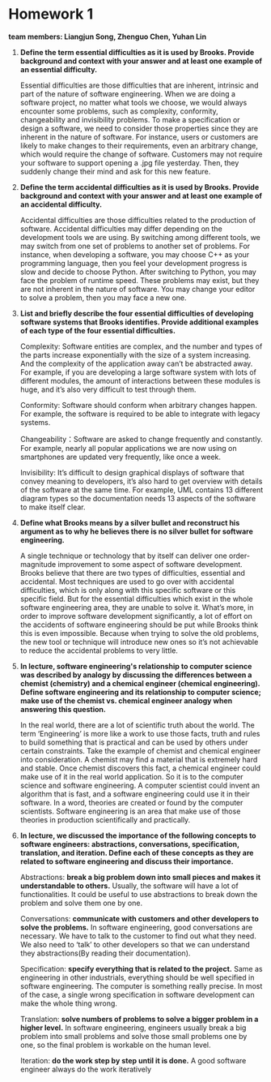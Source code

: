 # Homework 1

**team members: Liangjun Song, Zhenguo Chen, Yuhan Lin**

1. **Define the term essential difficulties as it is used by Brooks. 
Provide background and context with your answer and at least one 
example of an essential difficulty.**

    Essential difficulties are those difficulties that are inherent,
    intrinsic and part of the nature of software engineering. When 
    we are doing a software project, no matter what tools we choose,
    we would always encounter some problems, such as complexity, 
    conformity, changeability and invisibility problems. To make 
    a specification or design a software, we need to consider those
    properties since they are inherent in the nature of software.
    For instance, users or customers are likely to make changes
    to their requirements, even an arbitrary change, which would
    require the change of software. Customers may not require your
    software to support opening a .jpg file yesterday. Then, they 
    suddenly change their mind and ask for this new feature.
    
2. **Define the term accidental difficulties as it is used by Brooks.
 Provide background and context with your answer and at least one 
 example of an accidental difficulty.**

    Accidental difficulties are those difficulties related to the 
    production of software. Accidental difficulties may differ 
    depending on the development tools we are using. By switching 
    among different tools, we may switch from one set of problems 
    to another set of problems. For instance, when developing a 
    software, you may choose C++ as your programming language, then 
    you feel your development progress is slow and decide to choose 
    Python. After switching to Python, you may face the problem of 
    runtime speed. These problems may exist, but they are not inherent 
    in the nature of software. You may change your editor to solve
     a problem, then you may face a new one.

3. **List and briefly describe the four essential difficulties of developing
 software systems that Brooks identifies. Provide additional examples
 of each type of the four essential difficulties.**

    Complexity: Software entities are complex, and the number and 
    types of the parts increase exponentially with the size of a 
    system increasing. And the complexity of the application away 
    can’t be abstracted away. For example, if you are developing a
    large software system with lots of different modules, the amount 
    of interactions between these modules is huge, and it’s also
    very difficult to test through them.

    Conformity: Software should conform when arbitrary changes happen.
    For example, the software is required to be able to integrate 
    with legacy systems.		

    Changeability：Software are asked to change frequently and constantly.
    For example, nearly all popular applications we are now using on
    smartphones are updated very frequently, like once a week.

    Invisibility: It’s difficult to design graphical displays of 
    software that convey meaning to developers, it’s also hard to
    get overview with details of the software at the same time. 
    For example, UML contains 13 different diagram types so the 
    documentation needs 13 aspects of the software to make itself
    clear.

4. **Define what Brooks means by a silver bullet and reconstruct his 
argument as to why he believes there is no silver bullet for software
 engineering.**
    
    A single technique or technology that by itself can deliver one 
    order-magnitude improvement to some aspect of software development.
    Brooks believe that there are two types of difficulties, essential
    and accidental. Most techniques are used to go over with accidental 
    difficulties, which is only along with this specific software 
    or this specific field. But for the essential difficulties which
    exist in the whole software engineering area, they are unable to
    solve it. What’s more, in order to improve software development 
    significantly, a lot of effort on the accidents of software engineering
    should be put while Brooks think this is even impossible. 
    Because when trying to solve the old problems, the new tool or 
    technique will introduce new ones so it’s not achievable to reduce
    the accidental problems to very little.  

5. **In lecture, software engineering's relationship to computer science 
was described by analogy by discussing the differences between a chemist
 (chemistry) and a chemical engineer (chemical engineering). Define 
 software engineering and its relationship to computer science; make 
 use of the chemist vs. chemical engineer analogy when answering this question.**

    In the real world, there are a lot of scientific truth about the
    world. The term ‘Engineering’ is more like a work to use those 
    facts, truth and rules to build something that is practical and 
    can be used by others under certain constraints. Take the example 
    of chemist and chemical engineer into consideration. A chemist 
    may find a material that is extremely hard and stable. Once chemist 
    discovers this fact, a chemical engineer could make use of it 
    in the real world application. So it is to the computer science 
    and software engineering. A computer scientist could invent an 
    algorithm that is fast, and a software engineering could use it
    in their software. In a word, theories are created or found by 
    the computer scientists. Software engineering is an area that 
    make use of those theories in production scientifically and practically.

6. **In lecture, we discussed the importance of the following concepts
 to software engineers: abstractions, conversations, specification, 
 translation, and iteration. Define each of these concepts as they 
 are related to software engineering and discuss their importance.**
    
    Abstractions: **break a big problem down into small pieces and 
    makes it understandable to others.**
    Usually, the software will have a lot of functionalities. It 
    could be useful to use abstractions to break down the problem 
    and solve them one by one.

    Conversations: **communicate with customers and other developers to solve the problems.**
    In software engineering, good conversations are necessary. We 
    have to talk to the customer to find out what they need. We also 
    need to ‘talk’ to other developers so that we can understand they
     abstractions(By reading their documentation).

    Specification: **specify everything that is related to the project.**
    Same as engineering in other industrials, everything should be well 
    specified in software engineering. The computer is something really 
    precise. In most of the case, a single wrong specification in software
    development can make the whole thing wrong.

    Translation: **solve numbers of problems to solve a bigger problem in a higher level.**
    In software engineering, engineers usually break a big problem into
     small problems and solve those small problems one by one, so the 
     final problem is workable on the human level.

    Iteration: **do the work step by step until it is done.**
    A good software engineer always do the work iteratively
